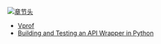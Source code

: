 [![章节头](https://parg.co/UGo)](https://parg.co/b4z) 
  

- [Vprof](https://github.com/nvdv/vprof)
- [Building and Testing an API Wrapper in Python](https://semaphoreci.com/community/tutorials/building-and-testing-an-api-wrapper-in-python?utm_source=mybridge&utm_medium=web&utm_campaign=read_more)
